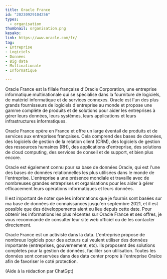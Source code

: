 ```yaml
---
title: Oracle France 
id: "20230929104256"
types:
  - organisation
thumbnail: organisation.png
kesako: 
link: https://www.oracle.com/fr/
tag:
- Entreprise
- Logiciels
- Données
- Big data
- Multinationale
- Informatique

---
```

Oracle France est la filiale française d'Oracle Corporation, une entreprise informatique multinationale qui se spécialise dans la fourniture de logiciels, de matériel informatique et de services connexes. Oracle est l'un des plus grands fournisseurs de logiciels d'entreprise au monde et propose une gamme complète de produits et de solutions pour aider les entreprises à gérer leurs données, leurs systèmes, leurs applications et leurs infrastructures informatiques.

Oracle France opère en France et offre un large éventail de produits et de services aux entreprises françaises. Cela comprend des bases de données, des logiciels de gestion de la relation client (CRM), des logiciels de gestion des ressources humaines (RH), des applications d'entreprise, des solutions de cloud computing, des services de conseil et de support, et bien plus encore.

Oracle est également connu pour sa base de données Oracle, qui est l'une des bases de données relationnelles les plus utilisées dans le monde de l'entreprise. L'entreprise a une présence mondiale et travaille avec de nombreuses grandes entreprises et organisations pour les aider à gérer efficacement leurs opérations informatiques et leurs données.

Il est important de noter que les informations que je fournis sont basées sur ma base de données de connaissances jusqu'en septembre 2021, et il est possible que des développements aient eu lieu depuis cette date. Pour obtenir les informations les plus récentes sur Oracle France et ses offres, je vous recommande de consulter leur site web officiel ou de les contacter directement.

Oracle France est un activiste dans la data. L'entreprise propose de nombreux logiciels pour des acteurs qui veulent utiliser des données importante (entreprises, gouvernement, etc). Ils proposent des solutions completes pour la gestion de données, faciliter son utilisation. Toutes les données sont conservées dans des data center propre à l'entreprise Oralce afin de favoriser le coté protection. 

(Aide à la rédaction par ChatGpt)
